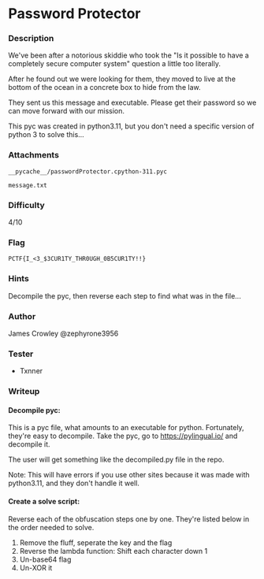 

# Password Protector

### Description
We've been after a notorious skiddie who took the "Is it possible to have a completely secure computer system" question a little too literally.

After he found out we were looking for them, they moved to live at the bottom of the ocean in a concrete box to hide from the law.

They sent us this message and executable. Please get their password so we can move forward with our mission.

This pyc was created in python3.11, but you don't need a specific version of python 3 to solve this...

### Attachments

```__pycache__/passwordProtector.cpython-311.pyc```

```message.txt```

### Difficulty
4/10

### Flag

    PCTF{I_<3_$3CUR1TY_THR0UGH_0B5CUR1TY!!}

### Hints
Decompile the pyc, then reverse each step to find what was in the file...

### Author
James Crowley @zephyrone3956

### Tester
- Txnner

### Writeup

#### Decompile pyc: 
This is a pyc file, what amounts to an executable for python. Fortunately, they're easy to decompile. Take the pyc, go to https://pylingual.io/ and decompile it.  

The user will get something like the decompiled.py file in the repo.

Note: This will have errors if you use other sites because it was made with python3.11, and they don't handle it well.

 #### Create a solve script: 
 Reverse each of the obfuscation steps one by one. They're listed below in the order needed to solve.
 1. Remove the fluff, seperate the key and the flag  
 2. Reverse the lambda function: Shift each character down 1
 3. Un-base64 flag
 4. Un-XOR it


